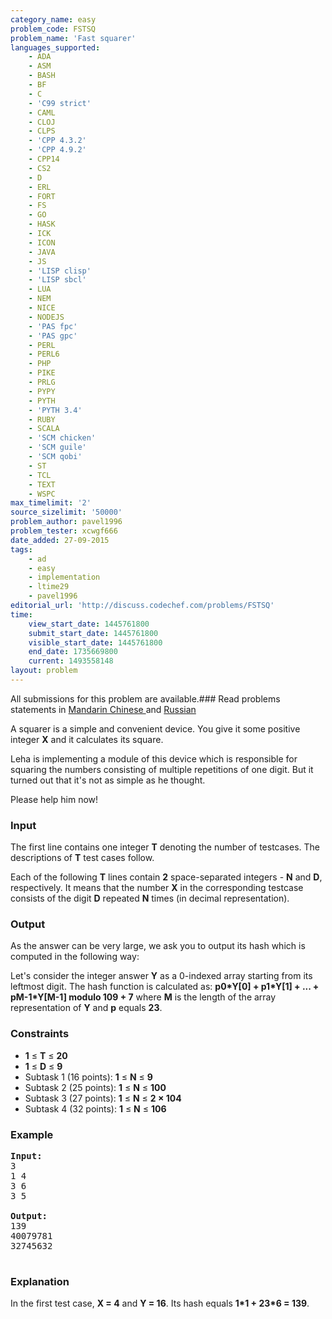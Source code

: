 ```yaml
---
category_name: easy
problem_code: FSTSQ
problem_name: 'Fast squarer'
languages_supported:
    - ADA
    - ASM
    - BASH
    - BF
    - C
    - 'C99 strict'
    - CAML
    - CLOJ
    - CLPS
    - 'CPP 4.3.2'
    - 'CPP 4.9.2'
    - CPP14
    - CS2
    - D
    - ERL
    - FORT
    - FS
    - GO
    - HASK
    - ICK
    - ICON
    - JAVA
    - JS
    - 'LISP clisp'
    - 'LISP sbcl'
    - LUA
    - NEM
    - NICE
    - NODEJS
    - 'PAS fpc'
    - 'PAS gpc'
    - PERL
    - PERL6
    - PHP
    - PIKE
    - PRLG
    - PYPY
    - PYTH
    - 'PYTH 3.4'
    - RUBY
    - SCALA
    - 'SCM chicken'
    - 'SCM guile'
    - 'SCM qobi'
    - ST
    - TCL
    - TEXT
    - WSPC
max_timelimit: '2'
source_sizelimit: '50000'
problem_author: pavel1996
problem_tester: xcwgf666
date_added: 27-09-2015
tags:
    - ad
    - easy
    - implementation
    - ltime29
    - pavel1996
editorial_url: 'http://discuss.codechef.com/problems/FSTSQ'
time:
    view_start_date: 1445761800
    submit_start_date: 1445761800
    visible_start_date: 1445761800
    end_date: 1735669800
    current: 1493558148
layout: problem
---
```

All submissions for this problem are available.###  Read problems statements in [Mandarin Chinese ](http://www.codechef.com/download/translated/LTIME29/mandarin/FSTSQ.pdf) and [Russian](http://www.codechef.com/download/translated/LTIME29/russian/FSTSQ.pdf)

A squarer is a simple and convenient device. You give it some positive integer **X** and it calculates its square.

Leha is implementing a module of this device which is responsible for squaring the numbers consisting of multiple repetitions of one digit. But it turned out that it's not as simple as he thought.

Please help him now!

### Input

The first line contains one integer **T** denoting the number of testcases. The descriptions of **T** test cases follow.

Each of the following **T** lines contain **2** space-separated integers - **N** and **D**, respectively. It means that the number **X** in the corresponding testcase consists of the digit **D** repeated **N** times (in decimal representation).

### Output

As the answer can be very large, we ask you to output its hash which is computed in the following way:

Let's consider the integer answer **Y** as a 0-indexed array starting from its leftmost digit. The hash function is calculated as:
 **p0\*Y\[0\] + p1\*Y\[1\] + ... + pM-1\*Y\[M-1\] modulo 109 + 7** 
where **M** is the length of the array representation of **Y** and **p** equals **23**.

### Constraints

- **1** ≤ **T** ≤ **20**
- **1** ≤ **D** ≤ **9**
- Subtask 1 (16 points): **1** ≤ **N** ≤ **9**
- Subtask 2 (25 points): **1** ≤ **N** ≤ **100**
- Subtask 3 (27 points): **1** ≤ **N** ≤ **2 × 104**
- Subtask 4 (32 points): **1** ≤ **N** ≤ **106**

### Example

<pre><b>Input:</b>
<tt>3
1 4
3 6
3 5</tt>

<b>Output:</b>
<tt>139
40079781
32745632</tt>

</pre>
### Explanation

In the first test case, **X = 4** and **Y = 16**. Its hash equals **1\*1 + 23\*6 = 139**.
